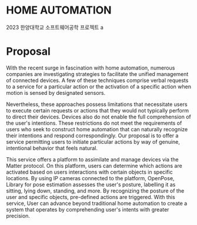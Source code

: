 # HOME AUTOMATION


2023 한양대학교 소프트웨어공학 프로젝트 a

# Proposal

With the recent surge in fascination with home automation, numerous companies are investigating strategies to facilitate the unified management of connected devices. A few of these techniques comprise verbal requests to a service for a particular action or the activation of a specific action when motion is sensed by designated sensors. 

Nevertheless, these approaches possess limitations that necessitate users to execute certain requests or actions that they would not typically perform to direct their devices. Devices also do not enable the full comprehension of the user's intentions. These restrictions do not meet the requirements of users who seek to construct home automation that can naturally recognize their intentions and respond correspondingly. Our proposal is to offer a service permitting users to initiate particular actions by way of genuine, intentional behavior that feels natural. 

This service offers a platform to assimilate and manage devices via the Matter protocol. On this platform, users can determine which actions are activated based on users interactions with certain objects in specific locations. By using IP cameras connected to the platform, OpenPose, Library for pose estimation assesses the user's posture, labelling it as sitting, lying down, standing, and more. By recognizing the posture of the user and specific objects, pre-defined actions are triggered. With this service, User can advance beyond traditional home automation to create a system that operates by comprehending user's intents with greater precision. 

